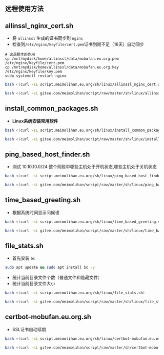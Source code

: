 ## 远程使用方法

## allinssl_nginx_cert.sh

- 将 `allinssl` 生成的证书同步到 `nginx`
- 检查到`/etc/nginx/keyfile/cert.pem`证书到期不足（18天）自动同步

```
# 这是脚本的作用
cp /mnt/mydisk/home/allinssl/data/mobufan.eu.org.pem /etc/nginx/keyfile/cert.pem
cp /mnt/mydisk/home/allinssl/data/mobufan.eu.org.key /etc/nginx/keyfile/key.pem
sudo systemctl restart nginx
```

```bash
bash <(curl -sL script.meimolihan.eu.org/sh/linux/allinssl_nginx_cert.sh)
```

```bash
bash <(curl -sL gitee.com/meimolihan/script/raw/master/sh/linux/allinssl_nginx_cert.sh)
```



## install_common_packages.sh

- **Linux系统安装常用软件**

```bash
bash <(curl -sL script.meimolihan.eu.org/sh/linux/install_common_packages.sh)
```

```bash
bash <(curl -sL gitee.com/meimolihan/script/raw/master/sh/linux/install_common_packages.sh)
```



## ping_based_host_finder.sh

- 测试 10.10.10.0/24 整个网段中哪些主机处于开机状态,哪些主机处于关机状态

```bash
bash <(curl -sL script.meimolihan.eu.org/sh/linux/ping_based_host_finder.sh)
```

```bash
bash <(curl -sL gitee.com/meimolihan/script/raw/master/sh/linux/ping_based_host_finder.sh)
```



## time_based_greeting.sh

- 根据系统时间显示问候语

```bash
bash <(curl -sL script.meimolihan.eu.org/sh/linux/time_based_greeting.sh)
```

```bash
bash <(curl -sL gitee.com/meimolihan/script/raw/master/sh/linux/time_based_greeting.sh)
```

## file_stats.sh

- 首先安装 `bc`

```bash
sudo apt update && sudo apt install bc -y
```

- 统计当前目录文件个数（普通文件和隐藏文件）
- 统计当前目录文件大小

```bash
bash <(curl -sL script.meimolihan.eu.org/sh/linux/file_stats.sh)
```

```bash
bash <(curl -sL gitee.com/meimolihan/script/raw/master/sh/linux/file_stats.sh)
```

## certbot-mobufan.eu.org.sh

- SSL证书自动续期

```bash
bash <(curl -sL script.meimolihan.eu.org/sh/linux/certbot-mobufan.eu.org.sh)
```

```bash
bash <(curl -sL gitee.com/meimolihan/script/raw/master/sh/certbot-mobufan.eu.org.sh)
```


